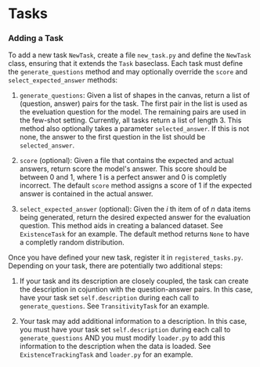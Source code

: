 # Tasks


### Adding a Task
To add a new task `NewTask`, create a file `new_task.py` and define the `NewTask` class, ensuring that it extends the `Task` baseclass. Each task must define the `generate_questions` method and may optionally override the `score` and `select_expected_answer` methods:

1. `generate_questions`: Given a list of shapes in the canvas, return a list of (question, answer) pairs for the task. The first pair in the list is used as the eveluation question for the model. The remaining pairs are used in the few-shot setting. Currently, all tasks return a list of length 3. This method also optionally takes a parameter `selected_answer`. If this is not none, the answer to the first question in the list should be `selected_answer`. 


2. `score` (optional): Given a file that contains the expected and actual answers, return score the model's answer. This score should be between 0 and 1, where 1 is a perfect answer and 0 is completly incorrect. The default `score` method assigns a score of 1 if the expected answer is contained in the actual answer. 

3. `select_expected_answer` (optional): Given the $i$ th item  of of $n$ data items being generated, return the desired expected answer for the evaluation question. This method aids in creating a balanced dataset. See `ExistenceTask` for an example. The default method returns `None` to have a completly random distribution. 


Once you have defined your new task, register it in `registered_tasks.py`. Depending on your task, there are potentially two additional steps:

1. If your task and its description are closely coupled, the task can create the description in cojuntion with the question-answer pairs. In this case, have your task set `self.description` during each call to `generate_questions`. See `TransitivityTask` for an example. 

2. Your task may add additional information to a description. In this case, you must have your task set `self.description` during each call to `generate_questions` AND you must modify `loader.py` to add this information to the description when the data is loaded. See `ExistenceTrackingTask` and `loader.py` for an example. 